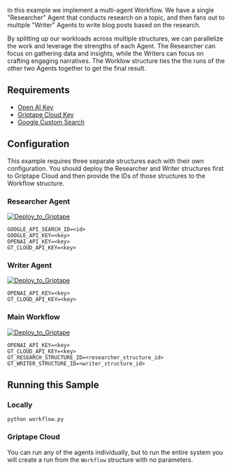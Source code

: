 In this example we implement a multi-agent Workflow. We have a single "Researcher" Agent that conducts research on a topic, and then fans out to multiple "Writer" Agents to write blog posts based on the research.

By splitting up our workloads across multiple structures, we can parallelize the work and leverage the strengths of each Agent. The Researcher can focus on gathering data and insights, while the Writers can focus on crafting engaging narratives. The Worklow structure ties the the runs of the other two Agents together to get the final result.

## Requirements

- [Open AI Key](https://platform.openai.com/api-keys)
- [Griptape Cloud Key](https://cloud.griptape.ai/configuration/api-keys)
- [Google Custom Search](https://developers.google.com/custom-search/v1/introduction)

## Configuration

This example requires three separate structures each with their own configuration. You should deploy the Researcher and Writer structures first to Griptape Cloud and then provide the IDs of those structures to the Workflow structure.

### Researcher Agent

[![Deploy_to_Griptape](https://github.com/griptape-ai/griptape-cloud/assets/2302515/4fd57873-5c93-44a8-8fa3-ac1bf7d73bcc)](https://cloud.griptape.ai/structures/create?sample-name=github-creation&org=griptape-ai&repo=griptape-sample-structures&branch=main&structure-config-file=griptape-multi-agent-workflows/structure_config_researcher.yaml&name=Researcher)

```
GOOGLE_API_SEARCH_ID=<id>
GOOGLE_API_KEY=<key>
OPENAI_API_KEY=<key>
GT_CLOUD_API_KEY=<key>
```

### Writer Agent

[![Deploy_to_Griptape](https://github.com/griptape-ai/griptape-cloud/assets/2302515/4fd57873-5c93-44a8-8fa3-ac1bf7d73bcc)](https://cloud.griptape.ai/structures/create?sample-name=github-creation&org=griptape-ai&repo=griptape-sample-structures&branch=main&structure-config-file=griptape-multi-agent-workflows/structure_config_writer.yaml&name=Writer)

```
OPENAI_API_KEY=<key>
GT_CLOUD_API_KEY=<key>
```

### Main Workflow

[![Deploy_to_Griptape](https://github.com/griptape-ai/griptape-cloud/assets/2302515/4fd57873-5c93-44a8-8fa3-ac1bf7d73bcc)](https://cloud.griptape.ai/structures/create?sample-name=github-creation&org=griptape-ai&repo=griptape-sample-structures&branch=main&structure-config-file=griptape-multi-agent-workflows/structure_config_workflow.yaml&name=Workflow)

```
OPENAI_API_KEY=<key>
GT_CLOUD_API_KEY=<key>
GT_RESEARCH_STRUCTURE_ID=<researcher_structure_id>
GT_WRITER_STRUCTURE_ID=<writer_structure_id>
```

## Running this Sample

### Locally

```
python workflow.py
```

### Griptape Cloud

You can run any of the agents individually, but to run the entire system you will create a run from the `Workflow` structure with no parameters.

